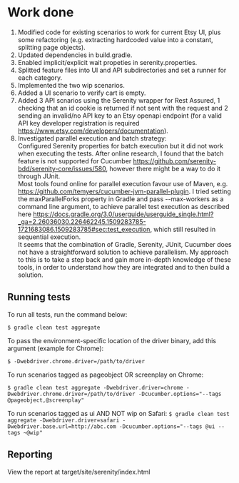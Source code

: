# Work done
1. Modified code for existing scenarios to work for current Etsy UI, plus some refactoring (e.g. extracting hardcoded value into a constant, splitting page objects).
2. Updated dependencies in build.gradle.
3. Enabled implicit/explicit wait propeties in serenity.properties.
4. Splitted feature files into UI and API subdirectories and set a runner for each category.
5. Implemented the two wip scenarios.
6. Added a UI scenario to verify cart is empty.
7. Added 3 API scnarios using the Serenity wrapper for Rest Assured, 1 checking that an id cookie is returned if not sent with the request and 2 sending an invalid/no API key to an Etsy openapi endpoint (for a valid API key developer registration is required https://www.etsy.com/developers/documentation).
8. Investigated parallel execution and batch strategy:   
	Configured Serenity properties for batch execution but it did not work when executing the tests. After online research, I found that the batch feature is not supported for Cucumber https://github.com/serenity-bdd/serenity-core/issues/580, however there might be a way to do it through JUnit.  
	Most tools found online for parallel execution favour use of Maven, e.g. https://github.com/temyers/cucumber-jvm-parallel-plugin. I tried setting the maxParallelForks property in Gradle and pass --max-workers as a command line argument, to achieve parallel test execution as described here https://docs.gradle.org/3.0/userguide/userguide_single.html?_ga=2.26036030.226462245.1509283785-1721683086.1509283785#sec:test_execution, which still resulted in sequential execution.  
	It seems that the combination of Gradle, Serenity, JUnit, Cucumber does not have a straightforward solution to achieve parallelism. My approach to this is to take a step back and gain more in-depth knowledge of these tools, in order to understand how they are integrated and to then build a solution.

## Running tests

To run all tests, run the command below:

`$ gradle clean test aggregate`

To pass the environment-specific location of the driver binary, add this argument (example for Chrome):

`$ -Dwebdriver.chrome.driver=/path/to/driver`

To run scenarios tagged as pageobject OR screenplay on Chrome: 

`$ gradle clean test aggregate -Dwebdriver.driver=chrome -Dwebdriver.chrome.driver=/path/to/driver -Dcucumber.options="--tags @pageobject,@screenplay"` 

To run scenarios tagged as ui AND NOT wip on Safari: 
`$ gradle clean test aggregate -Dwebdriver.driver=safari -Dwebdriver.base.url=http://abc.com -Dcucumber.options="--tags @ui --tags ~@wip"`

## Reporting

View the report at target/site/serenity/index.html


